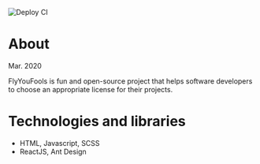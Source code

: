 ![Deploy CI](https://github.com/mrouhi13/flyyoufools/workflows/Deploy%20CI/badge.svg)

# About
Mar. 2020

FlyYouFools is fun and open-source project that helps software developers to 
choose an appropriate license for their projects.

# Technologies and libraries

* HTML, Javascript, SCSS
* ReactJS, Ant Design
